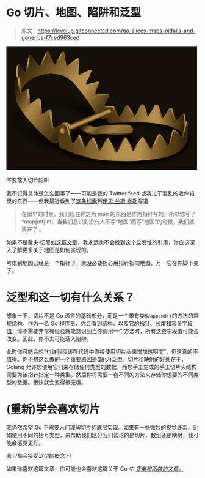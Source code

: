 # Go 切片、地图、陷阱和泛型

> 原文：<https://levelup.gitconnected.com/go-slices-maps-pitfalls-and-generics-f7ced963ced>

![](img/688b2c831169b1b8699478717dbdd14d.png)

不要落入切片陷阱

我不记得具体是怎么回事了——可能是我的 Twitter feed 或我过于混乱的收件箱里的东西——但我最近看到了[这条线索](https://medium.com/u/2b8679c5a2b0#!msg/golang-nuts/SjuhSYDITm4/jnrp7rRxDQAJ)到[伊恩·兰斯·泰勒](https://medium.com/u/df2718043abd?source=post_page-----f7ced963ced--------------------------------)写道

> 在很早的时候，我们现在称之为 map
> 的东西是作为指针写的，所以你写了*map[int]int。当我们意识到没有人不写“地图”而写“地图”的时候，我们就离开了
> 。

如果不是戴夫·切尼[的](https://medium.com/u/b702737d9239?source=post_page-----f7ced963ced--------------------------------)[这篇文章](https://dave.cheney.net/2017/04/30/if-a-map-isnt-a-reference-variable-what-is-it)，我永远也不会找到这个启发性的引用，你应该深入了解更多关于地图是如何实现的。

考虑到地图已经是一个指针了，就没必要担心用指针指向地图，万一它在你脚下变了。

# 泛型和这一切有什么关系？

想象一下，切片不是 Go 语言的基础部分，而是一个带有类似`append()`的方法的常规结构。作为一名 Go 程序员，你会看到[结构，以及它的指针、长度和容量字段值](https://blog.golang.org/go-slices-usage-and-internals)，你不需要非常有经验就能意识到当你调用一个方法时，所有这些字段值可能会改变。因此，你不太可能落入陷阱。

此时你可能会想“也许我应该在代码中直接使用切片头来增加透明度”，但这真的不值得。你不想这么做的一个重要原因是(缺少)泛型。切片和映射的好处在于，Golang 允许您使用它们来存储任何类型的数据，而您手工生成的手工切片头结构需要为该指针指定一种类型。然后你将需要一套不同的方法来存储你想要的不同类型的数据。很快就会变得很无趣。

# (重新)学会喜欢切片

我仍然希望 Go 不需要人们理解切片的底层实现。如果有一些微妙的视觉线索，比如使用不同的括号类型，来帮助我们区分我们谈论的是切片、数组还是映射，我可能会感觉更好。

我*可能*会接受泛型的概念:-)

如果你喜欢这篇文章，你可能也会喜欢这篇关于 Go *中* [*变量和函数的文章。*](https://medium.com/@lizrice/variables-and-functions-in-go-oh-my-18b71297657?source=friends_link&sk=492253deb2265879c2131e25a84e846a)